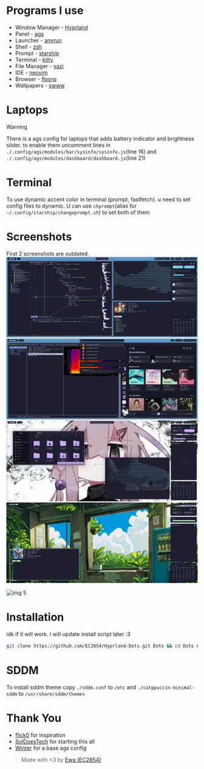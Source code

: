 # Programs I use
- Window Manager - [Hyprland](https://github.com/hyprwm/Hyprland)
- Panel - [ags](https://github.com/Aylur/ags)
- Launcher - [anyrun](https://github.com/Kirottu/anyrun)
- Shell - [zsh](https://github.com/zsh-users/zsh)
- Prompt - [starship](https://github.com/starship/starship)
- Terminal - [kitty](https://github.com/kovidgoyal/kitty)
- File Manager - [yazi](https://github.com/sxyazi/yazi)
- IDE - [neovim](https://github.com/neovim/neovim)
- Browser - [floorp](https://github.com/Floorp-Projects/Floorp)
- Wallpapers - [swww](https://github.com/LGFae/swww)

# Laptops 
> [!WARNING]
> There is a ags config for laptops that adds battery indicator and brightness slider.
> to enable them uncomment lines in `./.config/ags/modules/bar/sysinfo/sysinfo.js`(line 16) and `./.config/ags/modules/dashboard/dashboard.js`(line 21)

# Terminal
To use dynamic accent color in terminal (prompt, fastfetch). u need to set config files to dynamic. U can use `chprompt`(alias for `~/.config/starship/changeprompt.sh`) to set both of them

# Screenshots
First 2 screenshots are outdated. 
![img 1](./screenshots/nvim-ags-shork-zsh.png) 
![img 2](./screenshots/anyrun-lf-spotify.png)
![img 3](./screenshots/purple!.png)
![img 4](./screenshots/green.png)

![img 5](./screenshots/newspotify.png.png)
# Installation
idk if it will work. I will update install script later :3
``` sh
git clone https://github.com/EC2854/Hyprland-Dots.git Dots && cd Dots && ./install.sh
```

# SDDM
To install sddm theme copy `./sddm.conf` to `/etc` and `./catppuccin-minimal-sddm` to `/usr/share/sddm/themes`

# Thank You
- [flick0](https://github.com/flick0) for inspiration
- [SolDoesTech](https://github.com/SolDoesTech) for starting this all
- [Winter](https://github.com/exoess) for a base ags config

> Made with <3 by [Ewa (EC2854)](https://github.com/EC2854)
